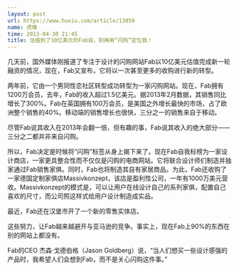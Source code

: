 ```yaml
---
layout: post
url: https://www.huxiu.com/article/13859
name: 虎嗅
time: 2013-04-30 21:45
title: 估值到了10亿美元的Fab说，别再用“闪购”定位我！
---
```

几天前，国外媒体刚报道了专注于设计的闪购网站Fab以10亿美元估值完成新一轮融资的情况，现在，Fab又宣布，它将以一次甚至更多的收购进行新的转型。

两年前，它由一个男同性恋社区转型成功转型为一家闪购网站。现在，Fab拥有1200万会员，去年，Fab的收入超过1.5亿美元。据2013年2月数据，其销售同比增长了300%。Fab在英国拥有100万会员，是美国之外增长最快的市场，占了欧洲整个销售的40%。移动端的销售增长也很快，三分之一的销售来自于移动。

尽管Fab说其收入在2013年会翻一倍，但有趣的事，Fab说其收入的绝大部分——三分之二都并非来自闪购。

所以，Fab决定是时候将“闪购”标签从身上揭下来了。现在Fab自我标榜为一家设计商店，一家更具整合性而不仅仅是闪购的电商网站。它将联合设计师们制造并独家通过Fab销售家俱。同时，Fab也将制造其自有家居商品。为此，Fab还收购了一家德国定制家俱店Massivkonzept，该店是盈利性公司，一年有1000万美元营收。Massivkonzept的模式是，可以让用户在线设计自己的系列家俱，配置自己喜欢的尺寸，而公司照这样式给用户设计制造成实品。

最近，Fab还在汉堡市开了一个新的零售实体店。

这些努力，让Fab越来越避开与亚马逊的竞争。事实上，现在Fab上90%的东西在别的网站上都没有。

Fab的CEO 杰森·戈德伯格（Jason Goldberg）说，“当人们想买一些设计感强的产品时，我希望人们会想到Fab，而不是关心闪购这件事。”

